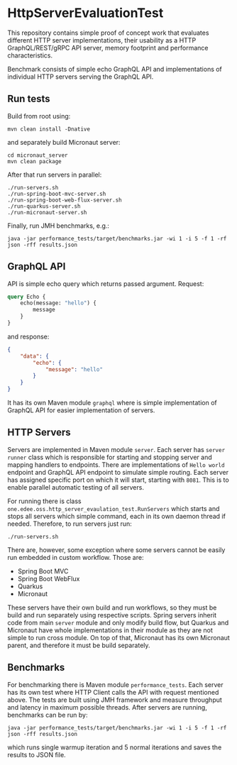 # HttpServerEvaluationTest

This repository contains simple proof of concept work that evaluates different HTTP server implementations, 
their usability as a HTTP GraphQL/REST/gRPC API server, memory footprint and performance characteristics.

Benchmark consists of simple echo GraphQL API and implementations of individual HTTP servers serving the GraphQL API.

## Run tests

Build from root using:
```
mvn clean install -Dnative
```
and separately build Micronaut server:
```
cd micronaut_server
mvn clean package
```

After that run servers in parallel:
```
./run-servers.sh
./run-spring-boot-mvc-server.sh
./run-spring-boot-web-flux-server.sh
./run-quarkus-server.sh
./run-micronaut-server.sh
```

Finally, run JMH benchmarks, e.g.:
```
java -jar performance_tests/target/benchmarks.jar -wi 1 -i 5 -f 1 -rf json -rff results.json
```

## GraphQL API

API is simple echo query which returns passed argument.
Request:
```graphql
query Echo {
    echo(message: "hello") {
        message
    }
}
```
and response:
```json
{
	"data": {
		"echo": {
			"message": "hello"
		}
	}
}
```

It has its own Maven module `graphql` where is simple implementation of GraphQL API for easier implementation of servers.

## HTTP Servers

Servers are implemented in Maven module `server`.
Each server has `server runner` class which is responsible for starting and stopping server and mapping handlers
to endpoints.
There are implementations of `Hello world` endpoint and GraphQL API endpoint to simulate simple routing.
Each server has assigned specific port on which it will start, starting with `8081`.
This is to enable parallel automatic testing of all servers.

For running there is class `one.edee.oss.http_server_evaulation_test.RunServers` which starts and stops all servers
which simple command, each in its own daemon thread if needed.
Therefore, to run servers just run:
```
./run-servers.sh
```

There are, however, some exception where some servers cannot be easily run embedded in custom workflow.
Those are:

- Spring Boot MVC
- Spring Boot WebFlux
- Quarkus
- Micronaut

These servers have their own build and run workflows, so they must be build and run separately using respective scripts.
Spring servers inherit code from main `server` module and only modify build flow, but Quarkus and Micronaut
have whole implementations in their module as they are not simple to run cross module.
On top of that, Micronaut has its own Micronaut parent, and therefore it must be build separately. 

## Benchmarks

For benchmarking there is Maven module `performance_tests`.
Each server has its own test where HTTP Client calls the API with request mentioned above.
The tests are built using JMH framework and measure throughput and latency in maximum possible threads.
After servers are running, benchmarks can be run by:
```
java -jar performance_tests/target/benchmarks.jar -wi 1 -i 5 -f 1 -rf json -rff results.json
```
which runs single warmup iteration and 5 normal iterations and saves the results to JSON file. 